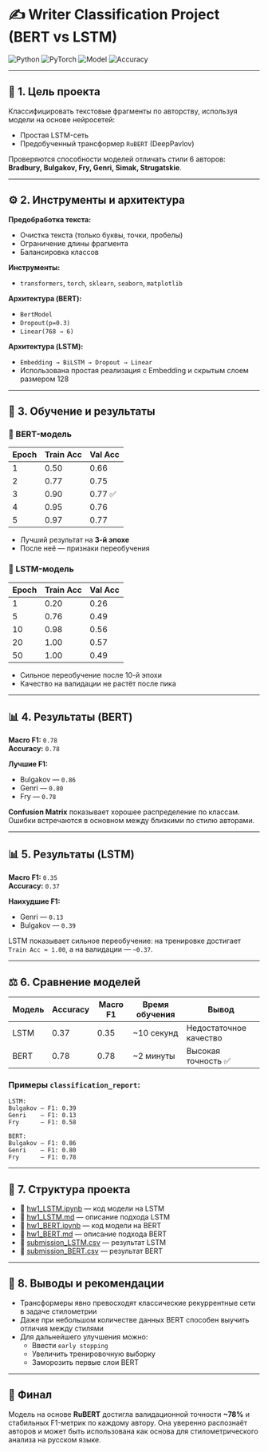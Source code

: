 # ✍️ Writer Classification Project (BERT vs LSTM)

![Python](https://img.shields.io/badge/Python-3.10-blue?logo=python)
![PyTorch](https://img.shields.io/badge/Framework-PyTorch-red?logo=pytorch)
![Model](https://img.shields.io/badge/Model-RuBERT-green?logo=transformers)
![Accuracy](https://img.shields.io/badge/Val_Accuracy-78%25-brightgreen)

---

## 🧠 1. Цель проекта

Классифицировать текстовые фрагменты по авторству, используя модели на основе нейросетей:
- Простая LSTM-сеть
- Предобученный трансформер `RuBERT` (DeepPavlov)

Проверяются способности моделей отличать стили 6 авторов:
**Bradbury, Bulgakov, Fry, Genri, Simak, Strugatskie**.

---

## ⚙️ 2. Инструменты и архитектура

**Предобработка текста:**
- Очистка текста (только буквы, точки, пробелы)
- Ограничение длины фрагмента
- Балансировка классов

**Инструменты:**
- `transformers`, `torch`, `sklearn`, `seaborn`, `matplotlib`

**Архитектура (BERT):**
- `BertModel`
- `Dropout(p=0.3)`
- `Linear(768 → 6)`

**Архитектура (LSTM):**
- `Embedding → BiLSTM → Dropout → Linear`
- Использована простая реализация с Embedding и скрытым слоем размером 128

---

## 🚀 3. Обучение и результаты



### 📘 BERT-модель

| Epoch | Train Acc | Val Acc |
|-------|-----------|---------|
| 1     | 0.50      | 0.66    |
| 2     | 0.77      | 0.75    |
| 3     | 0.90      | 0.77 ✅ |
| 4     | 0.95      | 0.76    |
| 5     | 0.97      | 0.77    |

- Лучший результат на **3-й эпохе**
- После неё — признаки переобучения

### 📙 LSTM-модель

| Epoch | Train Acc | Val Acc |
|-------|-----------|---------|
| 1     | 0.20      | 0.26    |
| 5     | 0.76      | 0.49    |
| 10    | 0.98      | 0.56    |
| 20    | 1.00      | 0.57    |
| 50    | 1.00      | 0.49    |

- Сильное переобучение после 10-й эпохи
- Качество на валидации не растёт после пика

---

## 📊 4. Результаты (BERT)

**Macro F1:** `0.78`  
**Accuracy:** `0.78`

**Лучшие F1:**
- Bulgakov — `0.86`
- Genri — `0.80`
- Fry — `0.78`

**Confusion Matrix** показывает хорошее распределение по классам. Ошибки встречаются в основном между близкими по стилю авторами.

---

## 📊 5. Результаты (LSTM)

**Macro F1:** `0.35`  
**Accuracy:** `0.37`

**Наихудшие F1:**
- Genri — `0.13`
- Bulgakov — `0.39`

LSTM показывает сильное переобучение: на тренировке достигает `Train Acc ≈ 1.00`, а на валидации — `~0.37`.

---

## ⚖️ 6. Сравнение моделей

| Модель | Accuracy | Macro F1 | Время обучения | Вывод |
|--------|----------|----------|----------------|--------|
| LSTM   | 0.37     | 0.35     | ~10 секунд     | Недостаточное качество
| BERT   | 0.78     | 0.78     | ~2 минуты      | Высокая точность ✅

### Примеры `classification_report`:

```
LSTM:
Bulgakov — F1: 0.39
Genri    — F1: 0.13
Fry      — F1: 0.58

BERT:
Bulgakov — F1: 0.86
Genri    — F1: 0.80
Fry      — F1: 0.78
```

---

## 🧾 7. Структура проекта

- 📓 [hw1_LSTM.ipynb](hw1_LSTM.ipynb) — код модели на LSTM
- 📄 [hw1_LSTM.md](hw1_LSTM.md) — описание подхода LSTM
- 📓 [hw1_BERT.ipynb](hw1_BERT.ipynb) — код модели на BERT
- 📄 [hw1_BERT.md](hw1_BERT.md) — описание подхода BERT
- 📁 [submission_LSTM.csv](submission_LSTM.csv) — результат LSTM
- 📁 [submission_BERT.csv](submission_BERT.csv) — результат BERT

---

## 📌 8. Выводы и рекомендации

- Трансформеры явно превосходят классические рекуррентные сети в задаче стилометрии
- Даже при небольшом количестве данных BERT способен выучить отличия между стилями
- Для дальнейшего улучшения можно:
  - Ввести `early stopping`
  - Увеличить тренировочную выборку
  - Заморозить первые слои BERT

---

## 🧾 Финал

Модель на основе **RuBERT** достигла валидационной точности **~78%** и стабильных F1-метрик по каждому автору. Она уверенно распознаёт авторов и может быть использована как основа для стилометрического анализа на русском языке.



